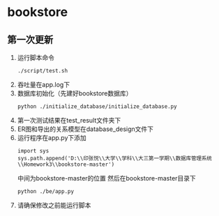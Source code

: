 # bookstore
## 第一次更新
1. 运行脚本命令
   ```
   ./script/test.sh
   ```
2. 吞吐量在app.log下
3. 数据库初始化（先建好bookstore数据库）
   ```
   python ./initialize_database/initialize_database.py
   ```
4. 第一次测试结果在test_result文件夹下
5. ER图和导出的关系模型在database_design文件下
6. 运行程序在app.py下添加
   ```
   import sys
   sys.path.append('D:\\印张悦\\大学\\学科\\大三第一学期\\数据库管理系统\\Homework3\\bookstore-master')
   ```
   中间为bookstore-master的位置
   然后在bookstore-master目录下
   ```
   python ./be/app.py
   ```
7. 请确保修改之前能运行脚本

